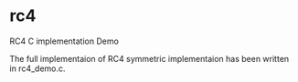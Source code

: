 # rc4
RC4 C implementation Demo

The full implementaion of RC4 symmetric implementaion has been written in rc4_demo.c. 
